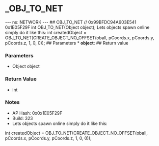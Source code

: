 # _OBJ_TO_NET

--- ns: NETWORK --- ## OBJ_TO_NET  // 0x99BFDC94A603E541 0x1E05F29F int OBJ_TO_NET(Object object);  Lets objects spawn online simply do it like this: int createdObject = OBJ_TO_NET(CREATE_OBJECT_NO_OFFSET(oball, pCoords.x, pCoords.y, pCoords.z, 1, 0, 0));  ## Parameters * **object**:  ## Return value

### Parameters
* Object object

### Return Value
* int

### Notes
* AP Hash: 0x0x1E05F29F
* Build: 323
* Lets objects spawn online simply do it like this:

int createdObject = OBJ_TO_NET(CREATE_OBJECT_NO_OFFSET(oball, pCoords.x, pCoords.y, pCoords.z, 1, 0, 0));

